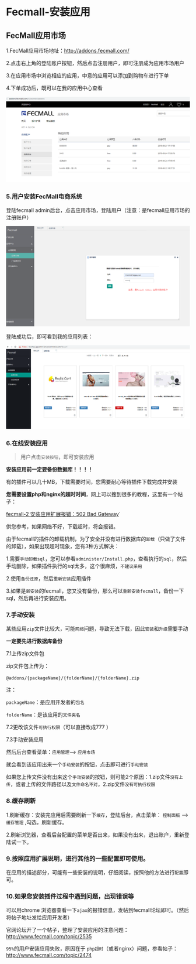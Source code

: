 Fecmall-安装应用
============


FecMall应用市场
-----------

1.FecMall应用市场地址：http://addons.fecmall.com/

2.点击右上角的登陆账户按钮，然后点击注册用户，即可注册成为应用市场用户

3.在应用市场中浏览相应的应用，中意的应用可以添加到购物车进行下单

4.下单成功后，既可以在我的应用中心查看

![](images/t1.png)


### 5.用户安装FecMall电商系统

登陆fecmall admin后台，点击应用市场，登陆用户（注意：是fecmall应用市场的注册账户）

![](images/zz91.png)

登陆成功后，即可看到我的应用列表：

![](images/zz92.png)

### 6.在线安装应用

> 用户点击`安装按钮`，即可安装应用

**安装应用前一定要备份数据库！！！！**

有的插件可以几十MB，下载需要时间，您需要耐心等待插件下载完成并安装

**您需要设置php和nginx的超时时间**，网上可以搜到很多的教程，这里有一个帖子：

[fecmall-2 安装应用扩展报错：502 Bad Gateway](http://www.fecmall.com/topic/2103)`

供您参考，如果网络不好，下载超时，将会报错。

由于fecmall的插件的卸载机制，为了安全并没有进行数据库的`卸载`（只做了文件的卸载），如果出现超时现象，您有3种方式解决：

1.需要`手动卸载sql`，您可以参看`administer/Install.php`，查看执行的`sql`，然后手动删除，如果插件执行的sql太多，这个很麻烦，`不建议采用`

2.使用`备份还原`，然后`重新安装`应用插件

3.如果是`新安装`的fecmall，您又没有备份，那么可以`重新安装fecmall`，备份一下sql，然后再进行安装应用。


### 7.手动安装

某些应用`zip`文件比较大，可能`网络`问题，导致无法下载，因此`安装`和`升级`需要手动

**一定要先进行数据库备份**

7.1上传zip文件包

zip文件包上传为：

`@addons/{packageName}/{folderName}/{folderName}.zip`


注：

`packageName`：是应用开发者的`包名`

`folderName`：是该应用的`文件夹名`


7.2更改该文件`可执行权限`（可以直接改成777 ）


7.3手动安装应用

然后后台查看菜单：`应用管理`--> `应用市场`

就会看到该应用出来一个`手动安装`的按钮，点击即可进行`手动安装`

如果您上传文件没有出来这个`手动安装`的按钮，则可能2个原因：1.zip文件`没有上传`，或者上传的文件路径以及`文件命名不对`，2.zip文件`没有可执行权限`

### 8.缓存刷新

1.刷新缓存：安装完应用后需要刷新一下`缓存`，登陆后台，点击菜单： `控制面板` -->  `缓存管理`  ,勾选，刷新缓存。

2.刷新浏览器，查看后台配置的菜单是否出来，如果没有出来，退出账户，重新登陆试一下。



### 9.按照应用扩展说明，进行其他的一些配置即可使用。

在应用的描述部分，可能有一些安装的说明，仔细阅读，按照他的方法进行`配置`即可。

### 10.如果您安装插件过程中遇到问题，出现错误等

可以用chrome
浏览器查看一下`ajax`的报错信息，发帖到fecmall论坛即可。（然后将帖子地址发给应用开发者）

官网论坛开了一个帖子，整理了安装应用的注意问题：http://www.fecmall.com/topic/2535

`95%`的用户安装应用失败，原因在于 `php超时`（或者nginx）问题，参看帖子：http://www.fecmall.com/topic/2474